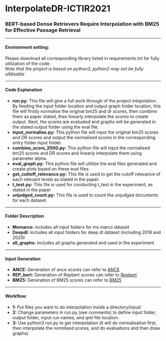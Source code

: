 # InterpolateDR-ICTIR2021
### BERT-based Dense Retrievers Require Interpolation with BM25 for Effective Passage Retrieval
***
#### Environment setting:
Please download all corresponding library listed in requirements.txt for fully utilization of the code.
<br/>*Note that the project is based on python3, python2 may not be fully ultilisable*
***
#### Code Explanation
* **run.py:** This file will give a full work through of the project intepolation. By feeding the input folder location and output graph folder location, this file will firstly normalise the original bm25 and dr scores, then combine them as paper stated, then linearly interpolate the scores to create output. Next, the scores are evaluated and graphs will be generated in the stated output folder using the eval file.
* **input_normalise.py:** This python file will input the original bm25 scores and DR scores and output the normalised scores in the corresponding entry folder input folder.
* **combine_score_2000.py:** This python file will input the normalised bm25 scores and DR scores and linearly interpolate them using parameter alpha.
* **eval_graph.py:** This python file will ultilize the eval files generated and create plots based on these eval files.
* **get_cuttoff_relevance.py:** This file is used to get the cutoff relevance of each relevant levels as stated in the paper.
* **t_test.py:** This file is used for conducting t_test in the experiment, as stated in the paper
* **unjudged_count.py:** This file is used to count the unjudged documents for each dataset. 

***
#### Folder Description
* **Msmarco:** includes all input folders for ms marco dataset
* **Deepdl:** includes all input folders for deep dl dataset (including 2019 and 2020)
* **all_graphs:** includes all graphs generated and used in the experiment

***
#### Input Generation
* **ANCE:** Generation of ance scores can refer to [ANCE](https://github.com/microsoft/ANCE/)
* **REP_bert:** Generation of Repbert scores can refer to [Repbert](https://github.com/jingtaozhan/RepBERT-Index)
* **BM25:** Generation of BM25 scores can refer to [BM25](https://github.com/castorini/pyserini)

***
#### Workflow:
* **1:** Put files you want to do interpolation inside a directory/input/
* **2:** Change parameters in run.py (see comments) to define input folder, output folder, input run names, and qrel file location.
* **3:** Use python3 run.py to get interpolation (it will do normalisation first, then interpolate the normlised scores, and do evaluations and then draw graphs)

